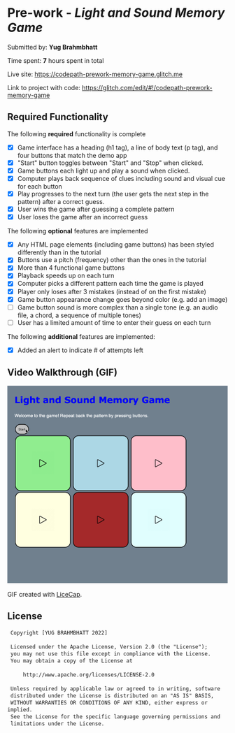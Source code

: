 # Pre-work - *Light and Sound Memory Game*

 Submitted by: **Yug Brahmbhatt**


 Time spent: **7** hours spent in total

 Live site: https://codepath-prework-memory-game.glitch.me
 
 Link to project with code: https://glitch.com/edit/#!/codepath-prework-memory-game


 ## Required Functionality
 

 The following **required** functionality is complete
 * [X] Game interface has a heading (h1 tag), a line of body text (p tag), and four buttons that match the demo app
 * [X] "Start" button toggles between "Start" and "Stop" when clicked. 
 * [X] Game buttons each light up and play a sound when clicked. 
 * [X] Computer plays back sequence of clues including sound and visual cue for each button
 * [X] Play progresses to the next turn (the user gets the next step in the pattern) after a correct guess. 
 * [X] User wins the game after guessing a complete pattern
 * [X] User loses the game after an incorrect guess

 The following **optional** features are implemented
 * [X] Any HTML page elements (including game buttons) has been styled differently than in the tutorial
 * [X] Buttons use a pitch (frequency) other than the ones in the tutorial
 * [X] More than 4 functional game buttons
 * [X] Playback speeds up on each turn
 * [X] Computer picks a different pattern each time the game is played
 * [X] Player only loses after 3 mistakes (instead of on the first mistake)
 * [X] Game button appearance change goes beyond color (e.g. add an image)
 * [ ] Game button sound is more complex than a single tone (e.g. an audio file, a chord, a sequence of multiple tones)
 * [ ] User has a limited amount of time to enter their guess on each turn

 The following **additional** features are implemented:

 - [X] Added an alert to indicate # of attempts left

 ## Video Walkthrough (GIF)

<img src='https://github.com/Ybrahm22/Light-and-Sound-Memory-Game/blob/main/Prework%20walkthrough.gif' title='Video Walkthrough' width='' alt='Video Walkthrough' />

GIF created with [LiceCap](http://www.cockos.com/licecap/).

 ## License

     Copyright [YUG BRAHMBHATT 2022]

     Licensed under the Apache License, Version 2.0 (the "License");
     you may not use this file except in compliance with the License.
     You may obtain a copy of the License at

         http://www.apache.org/licenses/LICENSE-2.0

     Unless required by applicable law or agreed to in writing, software
     distributed under the License is distributed on an "AS IS" BASIS,
     WITHOUT WARRANTIES OR CONDITIONS OF ANY KIND, either express or implied.
     See the License for the specific language governing permissions and
     limitations under the License.
